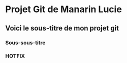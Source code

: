 # Projet Git de Manarin Lucie
## Voici le sous-titre de mon projet git
### Sous-sous-titre
### HOTFIX
